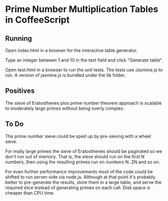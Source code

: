 # Prime Number Multiplication Tables in CoffeeScript

## Running

Open index.html in a browser for the interactive table generator.

Type an integer between 1 and 10 in the text field and click "Generate table".

Open test.html in a browser to run the unit tests. The tests use Jasmine.js
to run. A version of jasmine.js is bundled under the lib folder.

## Positives

The sieve of Eratosthenes plus prime number theorem approach is scalable to
moderately large primes without being overly complex.

## To Do

The prime number sieve could be sped up by pre-sieving with a wheel sieve.

For really large primes the sieve of Eratosthenes should be paginated so we
don't run out of memory. That is, the sieve should run on the first N numbers,
then using the resulting primes run on numbers N..2N and so on.

For even further performance improvements most of the code could be shifted to
run server-side via node.js. Although at that point it's probably better to
pre-generate the results, store them in a large table, and serve the required
slice instead of generating primes on each call. Disk space is cheaper than
CPU time.
